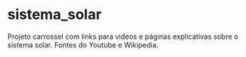 # sistema_solar
Projeto carrossel com links para videos e páginas explicativas sobre o sistema solar. Fontes do Youtube e Wikipedia.

